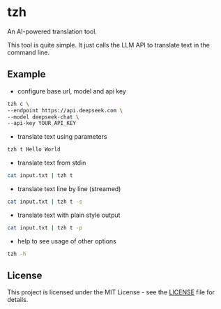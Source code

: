# tzh

An AI-powered translation tool.

This tool is quite simple. It just calls the LLM API to translate text in the command line.

## Example

- configure base url, model and api key

```bash
tzh c \
--endpoint https://api.deepseek.com \
--model deepseek-chat \
--api-key YOUR_API_KEY
```

- translate text using parameters

```bash
tzh t Hello World
```

- translate text from stdin

```bash
cat input.txt | tzh t
```

- translate text line by line (streamed)

```bash
cat input.txt | tzh t -s
```

- translate text with plain style output

```bash
cat input.txt | tzh t -p
```

- help to see usage of other options

```bash
tzh -h
```

## License

This project is licensed under the MIT License - see the [LICENSE](LICENSE) file for details.
